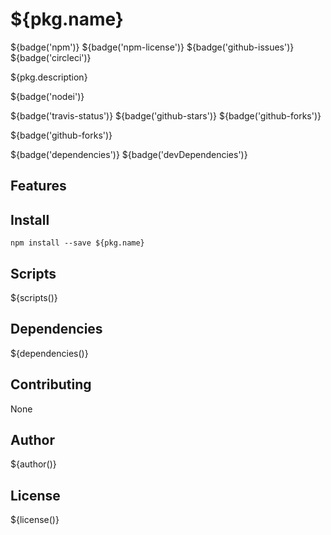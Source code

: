 # ${pkg.name}

${badge('npm')} ${badge('npm-license')} ${badge('github-issues')}  ${badge('circleci')}

${pkg.description}

${badge('nodei')}

${badge('travis-status')}
${badge('github-stars')}
${badge('github-forks')}

${badge('github-forks')}

${badge('dependencies')}
${badge('devDependencies')}

## Features


## Install

`npm install --save ${pkg.name}`


## Scripts

${scripts()}

## Dependencies

${dependencies()}

## Contributing

None

## Author

${author()}

## License

${license()}
